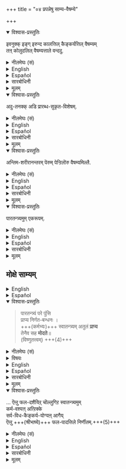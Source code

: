 +++
title = "०४ प्रपन्नेषु साम्य-वैषम्ये"

+++
<details open><summary>विश्वास-प्रस्तुतिः</summary>

इवनुक्क् इङ्ग् इरुन्द कालत्तिल् कैङ्कर्यत्तिल् वैषम्यम्  
तऩ् कोलुदलिल् वैषम्यत्ताले वन्ददु.
</details>

<details><summary>नीलमेघः (सं)</summary>

अस्येह जीवन-काले कैङ्कर्ये वैषम्यं  
स्वाभिप्राय-वैषम्यात् प्राप्तम् ।  
</details>

<details><summary>English</summary>

The difference in the kinds of service done here (in this life) by the prapanna  
is due to the difference in the desire of the prapanna  
</details>

<details><summary>Español</summary>

The difference in the kinds of service done here (in this life) by the prapanna  
is due to the difference in the desire of the prapanna  
</details>

<details><summary>सारबोधिनी</summary>

इप्पडि अद्वारकप्रपत्ति, प्रपन्ननुक्कुक्कोलिऩ सर्वफलत्तैयुं कॊडुक्कुमॆऩ्ऱाल् इङ्गुळ्ळगालत्तिल् प्रपन्नर्गळुक्कु अन्योन्यं कैङ्कर्यत्तिले वैषम्यं वरक्कूडुमो वॆऩ्ऩवरुळिच्चॆय्गिऱार् इवनुक्किङ्गिरुन्दगालत्तिलित्यादिना । तऩ्गोलुदलिल् वैषम्यत्ताले इति । 

ऒरुवनुक्कु प्रपत्तिकालत्तिलेये कायिककैङ्कर्यं सिद्धिक्क वेण्डुमॆऩ्ऱुम्, मऱ्ऱॊरुवनुक्कु वाचिककैङ्कर्यं सिद्धिक्कवेण्डुमॆऩ्ऱुम् इत्यादि सङ्कल्पवैषम्यत्ताले यॆऩ्ऱबडि. वन्ददु इति । इदु प्रपन्ननुडैयगुऱ्ऱमे यॊऴिय प्रपत्तियिऩ् कुऱ्ऱमिल्लैयॆऩ्ऱु करुत्तु. अवर्गळ्दानप्पडि विषममाग सङ्कल्पिप्पानेनॆऩ्ऩवरुळिच्चॆय्गिऱार् अदुदनक्कडि. 
</details>

<details><summary>मूलम्</summary>

इवनुक्किङ्गिरुन्द कालत्तिल् कैङ्कर्यत्तिल् वैषम्यम् तऩ् कोलुदलिल् वैषम्यत्ताले वन्ददु.
</details>

<details open><summary>विश्वास-प्रस्तुतिः</summary>

अदु-तनक्क् अडि प्रारब्ध-सुकृत-विशेषम्.
</details>

<details><summary>नीलमेघः (सं)</summary>

तस्य हेतुः प्रारब्धसुकृतविशेषः । 
</details>

<details><summary>English</summary>

and that difference in the desire  
is due to the difference in the meritorious deeds of the past  
which have begun to operate in this life (Prārabdha karma ). 
</details>

<details><summary>Español</summary>

and that difference in the desire  
is due to the difference in the meritorious deeds of the past  
which have begun to operate in this life (Prārabdha karma ). 
</details>

<details><summary>सारबोधिनी</summary>

प्रारब्धसुकृतविशेषमिति । प्रतिपुरुषम् अनादिचित्रप्रवाहमायऩ्ऱो प्रारब्धसुकृतमिरुप्पदु ऎऩ्ऱु तिरुवुळ्ळम्. इन्द वैषम्यं परमपदत्तिलुमुण्डोवॆऩ्ऩवरुळिच्चॆय्गिऱार्. 
</details>

<details><summary>मूलम्</summary>

अदुदनक्कडि प्रारब्धसुकृतविशेषम्. 
</details>

<details open><summary>विश्वास-प्रस्तुतिः</summary>

अन्तिम-शरीरानन्तरम् पॆरुम् पेऱ्ऱिलॊरु वैषम्यमिल्लै.
</details>

<details><summary>नीलमेघः (सं)</summary>

अन्तिम-शरीरानन्तरं प्राप्ये पुरुषार्थे  
किम् अपि वैषम्यं नास्ति । 
</details>

<details><summary>English</summary>

There will be no difference at all in the bliss  
that will be attained after casting off the last body.
</details>

<details><summary>Español</summary>

There will be no difference at all in the bliss  
that will be attained after casting off the last body.
</details>

<details><summary>सारबोधिनी</summary>

अन्तिमेति । अन्तिमशरीरानन्तरं –प्रारब्धादि सर्वकर्मविनाशपूर्वमाऩ चरमशरीरवियोगानन्तरम्. पॆरुम्बेऱ्ऱिल् - पॆऱप्पोगिऱ पुरुषार्थरूपमाऩ कैङ्कर्यत्तिल्. वैषम्यमिल्लै - सदा पश्यन्तियेयॊऴिय वैषम्यमिल्लै. 
</details>

<details><summary>मूलम्</summary>

अन्तिम-शरीरानन्तरम् पॆरुम् पेऱ्ऱिलॊरु वैषम्यमिल्लै.
</details>

<details open><summary>विश्वास-प्रस्तुतिः</summary>

पारतन्त्र्यमुम् एकरूपम्. 
</details>

<details><summary>नीलमेघः (सं)</summary>

पारतन्त्रयम् एकरूपम् । 
</details>

<details><summary>English</summary>

Entire dependence on the Lord is uniformly the same for all. 
</details>

<details><summary>Español</summary>

Entire dependence on the Lord is uniformly the same for all. 
</details>

<details><summary>सारबोधिनी</summary>

इप्पडि कैङ्कर्यत्तिल् वैषम्यमिल्लाविडिनुं सिल विद्यानिष्ठर्गळुक्कु ‘‘स स्वराट् भवति’’ ऎऩ्ऱु स्वातन्त्र्यं सॊल्लियिरुप्पदाल् अवनुक्कु स्वातन्त्र्यपूर्वकमाऩ कैङ्कर्यमुम्  
इतरविद्यानिष्ठर्गळुक्कु पारतन्त्र्यपूर्वककैङ्कर्यमुमे सिद्धिक्कुमागैयाल्  
प्रकारान्तरेण कैङ्कर्यत्तिल् वैषम्यं सॊऩ्ऩदागव् आगाद् ओव् ऎऩ्ऩ् अवरुळिच्-चॆय्गिऱार् पारतन्त्र्यमुमेकरूपमिति ।  
पारतन्त्र्यत्तिल् उं वैषम्यम् इल्लामैयाल्  
तत्-प्रयुक्तम् आग कैङ्कर्यत्तिल् उं वैषम्यम् वारादॆऩ्ऱु करुत्तु. 
</details>

<details><summary>मूलम्</summary>

पारतन्त्र्यमुम् एकरूपम्. 
</details>

## मोक्षे साम्यम्
<details><summary>English</summary>

THE BLISS IN MOKṣA  IS THE SAME FOR BOTH.
</details>

<details><summary>Español</summary>

THE BLISS IN MOKṣA  IS THE SAME FOR BOTH.
</details>

<details open><summary>विश्वास-प्रस्तुतिः</summary>

> पारतन्त्र्यं परे पुंसि  
> प्राप्य निर्गत-बन्धनः ।  
> +++(कर्मभ्यः)+++ स्वातन्त्र्यम् अतुलं **प्राप्य**  
> तेनैव सह **मोदते**॥  
> (विष्णुतत्त्वम्) +++(4)+++
</details>

<details><summary>नीलमेघः (सं)</summary>

> पारतन्त्र्यं परे पुंसि  
> प्राप्य निर्गत-बन्धनः ।  
> +++(कर्मभ्यः)+++ स्वातन्त्र्यम् अतुलं **प्राप्य**  
> तेनैव सह **मोदते**॥  
> (विष्णुतत्त्वम्) +++(4)+++
</details>

<details><summary>विषयः</summary>

मोक्षः, सायुज्यम्, पारतन्त्र्यम्
</details>


<details><summary>English</summary>

For it is stated in Viṣṇu  Tantram :-  

> "Having understood his absolute dependence on the Supreme Person,  
> he gets rid of the bondage due to past karma,  
> attains peerless independence  
> and enjoys bliss with him." 
</details>

<details><summary>Español</summary>

For it is stated in Viṣṇu  Tantram :-  

> "Having understood his absolute dependence on the Supreme Person,  
> he gets rid of the bondage due to past karma,  
> attains peerless independence  
> and enjoys bliss with him." 

</details>

<details><summary>सारबोधिनी</summary>

इप्पडियागिल् श्रुतियिल् ‘‘स स्वराट् भवति’’ ऎऩ्ऱुं विष्णुतत्त्वस्मृतियिल् ‘‘स्वातन्त्र्यमतुलं प्राप्य’’ ऎऩ्ऱुं सॊऩ्ऩदऱ्‌कु गतियॆऩ्ऩॆऩ्ऩ वरुळिच्चॆय्गिऱार् पारतन्त्र्यं परे पुंसि इत्यादिना । परे पुंसि – सप्तम्याः निरूपितत्वमर्थः – तस्य पारतन्त्र्येऽन्वयः । परमपुरुष निरूपितपारतन्त्र्यत्तै, प्राप्य – अनुभूय, गत्यर्थानां बुद्ध्यर्थत्वात्; संसारदशैयिल् पारतन्त्र्यानुभवपूर्वकमाग भक्तिप्रपत्यन्यतरङ्गळै अनुष्ठित्तॆऩ्ऱबडि. निर्गतबन्धनः – नष्टसंसारबन्धनाय् अतुलं स्वातन्त्र्यं – वक्ष्यमाणस्वातन्त्र्यविशेषत्तै प्राप्य । तेनैव सह मोदते – अन्द परमपुरुषनोडेये ‘‘रसँ ह्येवायं लब्ध्वाऽऽनन्दी भवति’’ ऎऩ्गिऱबडिये परमानन्दत्तै अनुभविक्किऱाऩ्. 
</details>

<details><summary>मूलम्</summary>

> “पारतन्त्र्यं परे पुंसि प्राप्य निर्गतबन्धनः । स्वातन्त्र्यमतुलं प्राप्य तेनैव सह मोदते”(विष्णुतत्त्वम्.) 
</details>

<details open><summary>विश्वास-प्रस्तुतिः</summary>

… ऎऩ्ऱु फल-दशैयिऱ्‌ चॊल्लुगिऱ स्वातन्त्र्यमुम्  
कर्म-वश्यऩ् अऩ्ऱिक्के  
सर्व-विध-कैङ्कर्य-योग्यऩ् आगैय्  
ऎऩ्ऱु +++(श्रीभाष्ये)+++ फल-पादत्तिले निर्णीतम्.+++(5)+++
</details>

<details><summary>नीलमेघः (सं)</summary>

इति फल-दशायाम् उच्यमानं स्वातन्त्र्यम् अपि  
कर्म-वश्यत्वापाय-विशिष्ट--सर्व-विध-कैङ्कर्य-योग्यता-रूपम्  
इति +++(श्रीभाष्ये)+++ फल-पादे निर्णीतम् ॥ 
</details>

<details><summary>English</summary>

It has been declared by the Bhāṣyakāra  
in the chapter on the Goal (Chapter IV of the Brahma Sūtras)  
that this independence  
which is said to be acquired in the final stage of attainment (i.e.) mokṣa  
is fitness to render every kind of service to the Lord  
without being subject to past karma.+++(5)+++
</details>

<details><summary>Español</summary>

It has been declared by the Bhāṣyakāra  
in the chapter on the Goal (Chapter IV of the Brahma Sūtras)  
that this independence  
which is said to be acquired in the final stage of attainment (i.e.) mokṣa  
is fitness to render every kind of service to the Lord  
without being subject to past karma.+++(5)+++
</details>

<details><summary>सारबोधिनी</summary>

फलदशैयिले सॊल्लुगिऱ - मोक्षफलानुभवदशैयिले सॊल्लुगिऱ. स्वातन्त्र्यमुम् - स्वातन्त्र्यशब्दार्थमुम्. कर्मवश्यनऩ्ऱिक्के सर्वविधकैङ्कर्ययोग्यनागै ऎऩ्ऱु फलपादत्तिले निर्णीतमिति । शारीरकशास्त्रे चतुर्थाद्ध्याय चतुर्थपादे ‘‘अत एव चानन्याधिपतिः’’ इति सूत्रभाष्ये ‘‘यतो मुक्तः सत्यसङ्कल्पः अत एवानन्याधिपतिश्च । अन्याधिपतित्वं हि विधिनिषेधयोग्यत्वं, विधिनिषेधयोग्यत्वे हि प्रतिहतसङ्कल्पत्वं भवेत् । अतः सत्यसङ्कल्पत्वश्रुत्यैवानन्याधिपतित्वं च सिद्धम् । अत एव ‘‘स स्वराट् भवती’’ त्युच्यते ऎऩ्गिऱ पङ्क्तिकळाले निर्णयिक्कप् पट्टदु. भूमाधिकरणभाष्यत्तिल् ‘‘स स्वराट् भवति’’ ऎऩ्गिऱ वाक्यत्तैयॆडुत्तु स्वराट् – अकर्मवश्यः ऎऩ्ऱु व्याख्यानं सॆय्यप्पट्टदु. मुन्बु कर्मपरतन्त्रनायिरुन्दवनुक्कु मुक्तदशैयिल् कर्मपारतन्त्र्यनिवृत्तियैये स्वातन्त्र्यमागक् कॊळ्ळवेण्डुमॆन्बदु भाष्याभिप्रायम्. अत एव चानधिपतिः ऎऩ्ऱु अधिपतिसामान्यत्तै निषेधिक्कामल् अनन्याधिपतिः ऎऩ्ऱु भगवदन्याधिपतित्वत्तै सूत्रकारर् निषेधित्तार् ऎऩ्ऱु तिरुवुळ्ळम्.
</details>

<details><summary>मूलम्</summary>

ऎऩ्ऱु फलदशैयिऱ्‌ चॊल्लुगिऱ स्वातन्त्र्यमुम् कर्मवश्यनऩ्ऱिक्के सर्वविधकैङ्कर्ययोग्यनागैयॆऩ्ऱु फलपादत्तिले निर्णीतम्.
</details>

